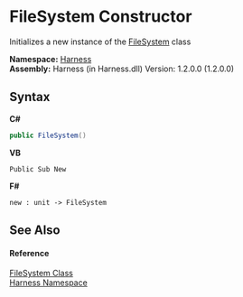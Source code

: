# FileSystem Constructor 
 

Initializes a new instance of the <a href="99d14f99-93b5-862d-4f84-fb1e685d0d72">FileSystem</a> class

**Namespace:**&nbsp;<a href="c306edfe-5c5e-b933-d794-fef44c8f4ffc">Harness</a><br />**Assembly:**&nbsp;Harness (in Harness.dll) Version: 1.2.0.0 (1.2.0.0)

## Syntax

**C#**<br />
``` C#
public FileSystem()
```

**VB**<br />
``` VB
Public Sub New
```

**F#**<br />
``` F#
new : unit -> FileSystem
```


## See Also


#### Reference
<a href="99d14f99-93b5-862d-4f84-fb1e685d0d72">FileSystem Class</a><br /><a href="c306edfe-5c5e-b933-d794-fef44c8f4ffc">Harness Namespace</a><br />